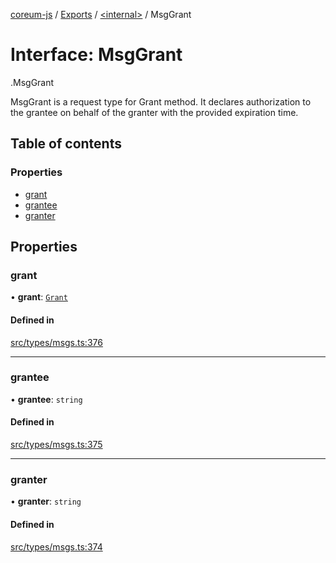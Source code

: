 [coreum-js](../README.md) / [Exports](../modules.md) / [<internal\>](../modules/internal_.md) / MsgGrant

# Interface: MsgGrant

[<internal>](../modules/internal_.md).MsgGrant

MsgGrant is a request type for Grant method. It declares authorization to the grantee
on behalf of the granter with the provided expiration time.

## Table of contents

### Properties

- [grant](internal_.MsgGrant.md#grant)
- [grantee](internal_.MsgGrant.md#grantee)
- [granter](internal_.MsgGrant.md#granter)

## Properties

### grant

• **grant**: [`Grant`](../modules/internal_.md#grant)

#### Defined in

[src/types/msgs.ts:376](https://github.com/PyramydLabs/coreum-js/blob/75debec/src/types/msgs.ts#L376)

___

### grantee

• **grantee**: `string`

#### Defined in

[src/types/msgs.ts:375](https://github.com/PyramydLabs/coreum-js/blob/75debec/src/types/msgs.ts#L375)

___

### granter

• **granter**: `string`

#### Defined in

[src/types/msgs.ts:374](https://github.com/PyramydLabs/coreum-js/blob/75debec/src/types/msgs.ts#L374)
